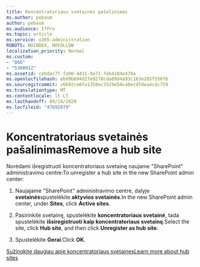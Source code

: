 ```yaml
---
title: Koncentratoriaus svetainės pašalinimas
ms.author: pebaum
author: pebaum
ms.audience: ITPro
ms.topic: article
ms.service: o365-administration
ROBOTS: NOINDEX, NOFOLLOW
localization_priority: Normal
ms.custom:
- "866"
- "5300012"
ms.assetid: cebdac7f-fa90-4431-9a71-feb4104e479a
ms.openlocfilehash: ebd9b894d27e9278cda69d4a93c163e285f556f6
ms.sourcegitcommit: c6692ce0fa1358ec3529e59ca0ecdfdea4cdc759
ms.translationtype: MT
ms.contentlocale: lt-LT
ms.lasthandoff: 09/14/2020
ms.locfileid: "47692879"
---
```

# <a name="remove-a-hub-site"></a><span data-ttu-id="80777-102">Koncentratoriaus svetainės pašalinimas</span><span class="sxs-lookup"><span data-stu-id="80777-102">Remove a hub site</span></span>

<span data-ttu-id="80777-103">Norėdami išregistruoti koncentratoriaus svetainę naujame "SharePoint" administravimo centre:</span><span class="sxs-lookup"><span data-stu-id="80777-103">To unregister a hub site in the new SharePoint admin center:</span></span>
  
1. <span data-ttu-id="80777-104">Naujajame "SharePoint" administravimo centre, dalyje **svetainės**spustelėkite **aktyvios svetainės**.</span><span class="sxs-lookup"><span data-stu-id="80777-104">In the new SharePoint admin center, under **Sites**, click **Active sites**.</span></span>

2. <span data-ttu-id="80777-105">Pasirinkite svetainę, spustelėkite **koncentratoriaus svetainė**, tada spustelėkite **išsiregistruoti kaip koncentratoriaus svetainę**.</span><span class="sxs-lookup"><span data-stu-id="80777-105">Select the site, click **Hub site**, and then click **Unregister as hub site**.</span></span>

3. <span data-ttu-id="80777-106">Spustelėkite **Gerai**.</span><span class="sxs-lookup"><span data-stu-id="80777-106">Click **OK**.</span></span>

[<span data-ttu-id="80777-107">Sužinokite daugiau apie koncentratoriaus svetaines</span><span class="sxs-lookup"><span data-stu-id="80777-107">Learn more about hub sites</span></span>](https://support.office.com/article/what-is-a-sharepoint-hub-site-fe26ae84-14b7-45b6-a6d1-948b3966427f)
  